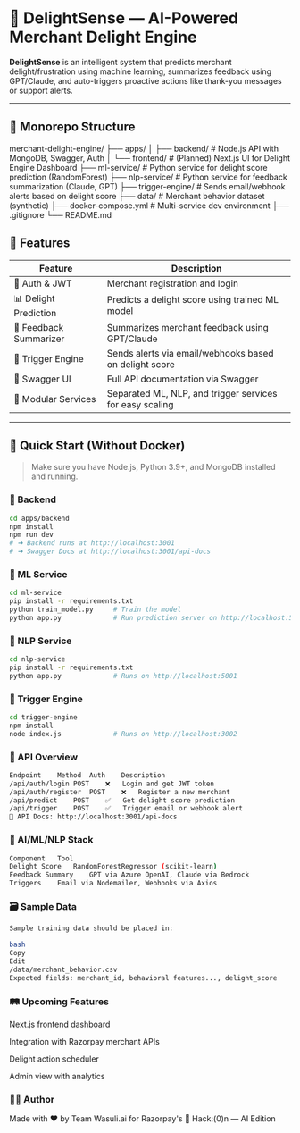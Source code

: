# 🚀 DelightSense — AI-Powered Merchant Delight Engine

**DelightSense** is an intelligent system that predicts merchant delight/frustration using machine learning, summarizes feedback using GPT/Claude, and auto-triggers proactive actions like thank-you messages or support alerts.

---

## 📁 Monorepo Structure

merchant-delight-engine/
├── apps/
│   ├── backend/            # Node.js API with MongoDB, Swagger, Auth
│   └── frontend/           # (Planned) Next.js UI for Delight Engine Dashboard
├── ml-service/             # Python service for delight score prediction (RandomForest)
├── nlp-service/            # Python service for feedback summarization (Claude, GPT)
├── trigger-engine/         # Sends email/webhook alerts based on delight score
├── data/                   # Merchant behavior dataset (synthetic)
├── docker-compose.yml      # Multi-service dev environment
├── .gitignore
└── README.md


## 🧠 Features

| Feature               | Description                                                              |
|------------------------|--------------------------------------------------------------------------|
| 🔐 Auth & JWT          | Merchant registration and login                                          |
| 📊 Delight Prediction  | Predicts a delight score using trained ML model                          |
| 💬 Feedback Summarizer | Summarizes merchant feedback using GPT/Claude                            |
| 🎯 Trigger Engine      | Sends alerts via email/webhooks based on delight score                  |
| 📘 Swagger UI          | Full API documentation via Swagger                                       |
| 🧩 Modular Services     | Separated ML, NLP, and trigger services for easy scaling                 |

---

## 🚀 Quick Start (Without Docker)

> Make sure you have Node.js, Python 3.9+, and MongoDB installed and running.

### 🔹 Backend

```bash
cd apps/backend
npm install
npm run dev
# ➜ Backend runs at http://localhost:3001
# ➜ Swagger Docs at http://localhost:3001/api-docs
```

### 🔹 ML Service

```bash
cd ml-service
pip install -r requirements.txt
python train_model.py     # Train the model
python app.py             # Run prediction server on http://localhost:5000
```

### 🔹 NLP Service

```bash
cd nlp-service
pip install -r requirements.txt
python app.py             # Runs on http://localhost:5001
```

### 🔹 Trigger Engine
```bash
cd trigger-engine
npm install
node index.js             # Runs on http://localhost:3002
```

### 🔑 API Overview

```bash
Endpoint	Method	Auth	Description
/api/auth/login	POST	❌	Login and get JWT token
/api/auth/register	POST	❌	Register a new merchant
/api/predict	POST	✅	Get delight score prediction
/api/trigger	POST	✅	Trigger email or webhook alert
📘 API Docs: http://localhost:3001/api-docs
```

### 🧠 AI/ML/NLP Stack
```bash
Component	Tool
Delight Score	RandomForestRegressor (scikit-learn)
Feedback Summary	GPT via Azure OpenAI, Claude via Bedrock
Triggers	Email via Nodemailer, Webhooks via Axios
```

### 🗃️ Sample Data
```bash
Sample training data should be placed in:

bash
Copy
Edit
/data/merchant_behavior.csv
Expected fields: merchant_id, behavioral features..., delight_score
```

### 🛤️ Upcoming Features
 Next.js frontend dashboard

 Integration with Razorpay merchant APIs

 Delight action scheduler

 Admin view with analytics

### 👨‍💻 Author
Made with ❤️ by Team Wasuli.ai
for Razorpay's 🤖 Hack:(0)n — AI Edition